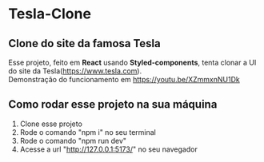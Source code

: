 # Tesla-Clone

## Clone do site da famosa Tesla

Esse projeto, feito em **React** usando **Styled-components**, tenta clonar a UI do site da Tesla(https://www.tesla.com). <br />
Demonstração do funcionamento em https://youtu.be/XZmmxnNU1Dk

## Como rodar esse projeto na sua máquina
1. Clone esse projeto
2. Rode o comando "npm i" no seu terminal
3. Rode o comando "npm run dev" 
4. Acesse a url "http://127.0.0.1:5173/" no seu navegador

